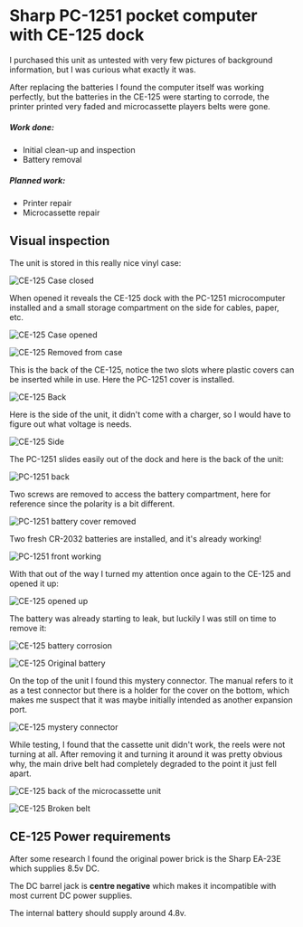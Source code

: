 # Sharp PC-1251 pocket computer with CE-125 dock

I purchased this unit as untested with very few pictures of background information, but I was curious 
what exactly it was.

After replacing the batteries I found the computer itself was working perfectly, but the batteries in the 
CE-125 were starting to corrode, the printer printed very faded and microcassette players belts were gone.

##### Work done:

* Initial clean-up and inspection
* Battery removal

##### Planned work:

* Printer repair
* Microcassette repair

## Visual inspection

The unit is stored in this really nice vinyl case:

![CE-125 Case closed](IMG_20210116_172121.jpg)

When opened it reveals the CE-125 dock with the PC-1251 microcomputer installed and a small
storage compartment on the side for cables, paper, etc.

![CE-125 Case opened](IMG_20210116_172144.jpg)

![CE-125 Removed from case](IMG_20210116_172207.jpg)

This is the back of the CE-125, notice the two slots where plastic covers can be inserted while in use.
Here the PC-1251 cover is installed. 

![CE-125 Back](IMG_20210116_172219.jpg)

Here is the side of the unit, it didn't come with a charger, so I would have to figure out what
voltage is needs.

![CE-125 Side](IMG_20210116_172251.jpg)

The PC-1251 slides easily out of the dock and here is the back of the unit:

![PC-1251 back](IMG_20210116_172402.jpg)

Two screws are removed to access the battery compartment, here for reference since the polarity is
a bit different.

![PC-1251 battery cover removed](IMG_20210116_172555.jpg)

Two fresh CR-2032 batteries are installed, and it's already working!

![PC-1251 front working](IMG_20210116_173715.jpg)

With that out of the way I turned my attention once again to the CE-125 and opened it up:

![CE-125 opened up](IMG_20210116_173903.jpg)

The battery was already starting to leak, but luckily I was still on time to remove it:

![CE-125 battery corrosion](IMG_20210116_174156.jpg)

![CE-125 Original battery](IMG_20210116_195454.jpg)

On the top of the unit I found this mystery connector. The manual refers to it as a test connector
but there is a holder for the cover on the bottom, which makes me suspect that it was maybe initially
intended as another expansion port.

![CE-125 mystery connector](IMG_20210116_174412.jpg)

While testing, I found that the cassette unit didn't work, the reels were not turning at all. After
removing it and turning it around it was pretty obvious why, the main drive belt had completely degraded
to the point it just fell apart.

![CE-125 back of the microcassette unit](IMG_20210116_195252.jpg)

![CE-125 Broken belt](IMG_20210116_195257.jpg)

## CE-125 Power requirements

After some research I found the original power brick is the Sharp EA-23E which supplies 8.5v DC.

The DC barrel jack is **centre negative** which makes it incompatible with most current DC power supplies.

The internal battery should supply around 4.8v.